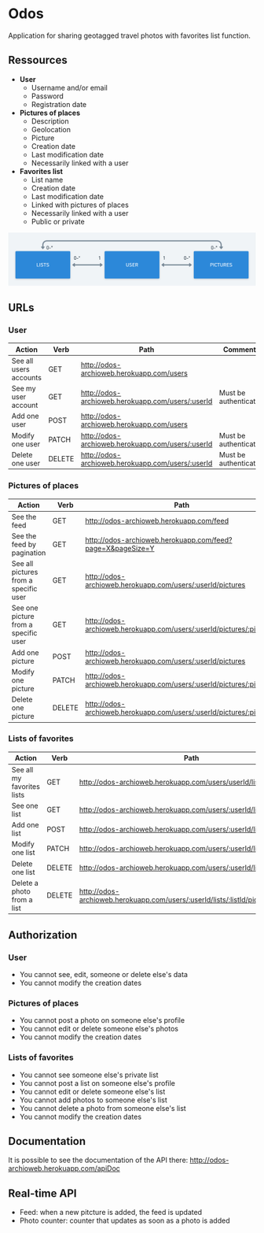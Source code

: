 # Odos

Application for sharing geotagged travel photos with favorites list function.

## Ressources

- **User**
  - Username and/or email
  - Password
  - Registration date
- **Pictures of places**
  - Description
  - Geolocation
  - Picture
  - Creation date
  - Last modification date
  - Necessarily linked with a user
- **Favorites list**
  - List name
  - Creation date
  - Last modification date
  - Linked with pictures of places
  - Necessarily linked with a user
  - Public or private

![](https://github.com/Soraya97/odos/blob/master/images/odos.png)

## URLs

### User

| **Action**             | **Verb** | **Path**                                          | Comments              |
| ---------------------- | -------- | ------------------------------------------------- | --------------------- |
| See all users accounts | GET      | http://odos-archioweb.herokuapp.com/users         |                       |
| See my user account    | GET      | http://odos-archioweb.herokuapp.com/users/:userId | Must be authenticated |
| Add one user           | POST     | http://odos-archioweb.herokuapp.com/users         |                       |
| Modify one user        | PATCH    | http://odos-archioweb.herokuapp.com/users/:userId | Must be authenticated |
| Delete one user        | DELETE   | http://odos-archioweb.herokuapp.com/users/:userId | Must be authenticated |

### Pictures of places

| **Action**                            | **Verb** | **Path**                                                     | Comments              |
| ------------------------------------- | -------- | ------------------------------------------------------------ | --------------------- |
| See the feed                          | GET      | http://odos-archioweb.herokuapp.com/feed                     |                       |
| See the feed by pagination            | GET      | http://odos-archioweb.herokuapp.com/feed?page=X&pageSize=Y   |                       |
| See all pictures from a specific user | GET      | http://odos-archioweb.herokuapp.com/users/:userId/pictures   |                       |
| See one picture from a specific user  | GET      | http://odos-archioweb.herokuapp.com/users/:userId/pictures/:pictureId |                       |
| Add one picture                       | POST     | http://odos-archioweb.herokuapp.com/users/:userId/pictures   |                       |
| Modify one picture                    | PATCH    | http://odos-archioweb.herokuapp.com/users/:userId/pictures/:pictureId | Must be authenticated |
| Delete one picture                    | DELETE   | http://odos-archioweb.herokuapp.com/users/:userId/pictures/:pictureId | Must be authenticated |

### Lists of favorites

| **Action**                 | **Verb** | **Path**                                                     | Comments              |
| -------------------------- | -------- | ------------------------------------------------------------ | --------------------- |
| See all my favorites lists | GET      | http://odos-archioweb.herokuapp.com/users/userId/lists       | Must be authenticated |
| See one list               | GET      | http://odos-archioweb.herokuapp.com/users/:userId/lists/:listId | Must be authenticated |
| Add one list               | POST     | http://odos-archioweb.herokuapp.com/users/:userId/lists      | Must be authenticated |
| Modify one list            | PATCH    | http://odos-archioweb.herokuapp.com/users/:userId/lists/:listId | Must be authenticated |
| Delete one list            | DELETE   | http://odos-archioweb.herokuapp.com/users/:userId/lists/:listId | Must be authenticated |
| Delete a photo from a list | DELETE   | http://odos-archioweb.herokuapp.com/users/:userId/lists/:listId/picture/:pictureId | Must be authenticated |

## Authorization

### User

- You cannot see, edit, someone or delete else's data
- You cannot modify the creation dates

### Pictures of places

- You cannot post a photo on someone else's profile
- You cannot edit or delete someone else's photos
- You cannot modify the creation dates

### Lists of  favorites

- You cannot see someone else's private list
- You cannot post a list on someone else's profile
- You cannot edit or delete someone else's list
- You cannot add photos to someone else's list
- You cannot delete a photo from someone else's list
- You cannot modify the creation dates

## Documentation

It is possible to see the documentation of the API there: http://odos-archioweb.herokuapp.com/apiDoc

## Real-time API

- Feed: when a new pitcture is added, the feed is updated
- Photo counter: counter that updates as soon as a photo is added
